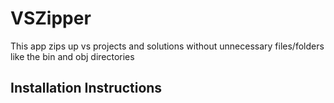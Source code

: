 # VSZipper
This app zips up vs projects and solutions without unnecessary files/folders like the bin and obj directories

## Installation Instructions
